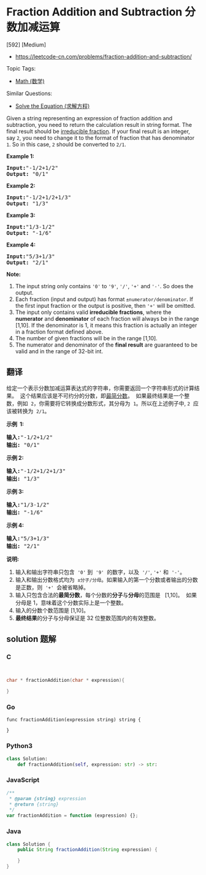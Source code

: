 # Fraction Addition and Subtraction 分数加减运算

[592] [Medium]

- https://leetcode-cn.com/problems/fraction-addition-and-subtraction/

Topic Tags:

- [Math (数学)](https://leetcode-cn.com/tag/math/)

Similar Questions:

- [Solve the Equation (求解方程)](https://leetcode-cn.com/problems/solve-the-equation/)

Given a string representing an expression of fraction addition and subtraction, you need to return the calculation result in string format. The final result should be [irreducible fraction](https://en.wikipedia.org/wiki/Irreducible_fraction). If your final result is an integer, say `2`, you need to change it to the format of fraction that has denominator `1`. So in this case, `2` should be converted to `2/1`.

**Example 1:**

<pre><b>Input:</b>"-1/2+1/2"
<b>Output:</b> "0/1"
</pre>

**Example 2:**

<pre><b>Input:</b>"-1/2+1/2+1/3"
<b>Output:</b> "1/3"
</pre>

**Example 3:**

<pre><b>Input:</b>"1/3-1/2"
<b>Output:</b> "-1/6"
</pre>

**Example 4:**

<pre><b>Input:</b>"5/3+1/3"
<b>Output:</b> "2/1"
</pre>

**Note:**

1.  The input string only contains `'0'` to `'9'`, `'/'`, `'+'` and `'-'`. So does the output.
2.  Each fraction (input and output) has format `±numerator/denominator`. If the first input fraction or the output is positive, then `'+'` will be omitted.
3.  The input only contains valid **irreducible fractions**, where the **numerator** and **denominator** of each fraction will always be in the range \[1,10\]. If the denominator is 1, it means this fraction is actually an integer in a fraction format defined above.
4.  The number of given fractions will be in the range \[1,10\].
5.  The numerator and denominator of the **final result** are guaranteed to be valid and in the range of 32-bit int.

## 翻译

给定一个表示分数加减运算表达式的字符串，你需要返回一个字符串形式的计算结果。  这个结果应该是不可约分的分数，即[最简分数](https://baike.baidu.com/item/%E6%9C%80%E7%AE%80%E5%88%86%E6%95%B0)。  如果最终结果是一个整数，例如  `2`，你需要将它转换成分数形式，其分母为  `1`。所以在上述例子中, `2`  应该被转换为  `2/1`。

**示例  1:**

<pre><strong>输入:</strong>"-1/2+1/2"
<strong>输出:</strong> "0/1"
</pre>

**示例 2:**

<pre><strong>输入:</strong>"-1/2+1/2+1/3"
<strong>输出:</strong> "1/3"
</pre>

**示例 3:**

<pre><strong>输入:</strong>"1/3-1/2"
<strong>输出:</strong> "-1/6"
</pre>

**示例 4:**

<pre><strong>输入:</strong>"5/3+1/3"
<strong>输出:</strong> "2/1"
</pre>

**说明:**

1.  输入和输出字符串只包含  `'0'` 到  `'9'`  的数字，以及  `'/'`, `'+'` 和  `'-'`。
2.  输入和输出分数格式均为  `±分子/分母`。如果输入的第一个分数或者输出的分数是正数，则  `'+'`  会被省略掉。
3.  输入只包含合法的**最简分数**，每个分数的**分子**与**分母**的范围是   \[1,10\]。  如果分母是 1，意味着这个分数实际上是一个整数。
4.  输入的分数个数范围是 \[1,10\]。
5.  **最终结果**的分子与分母保证是 32 位整数范围内的有效整数。

## solution 题解

### C

```c


char * fractionAddition(char * expression){

}


```

### Go

```golang
func fractionAddition(expression string) string {

}
```

### Python3

```python
class Solution:
    def fractionAddition(self, expression: str) -> str:

```

### JavaScript

```javascript
/**
 * @param {string} expression
 * @return {string}
 */
var fractionAddition = function (expression) {};
```

### Java

```java
class Solution {
    public String fractionAddition(String expression) {

    }
}
```
